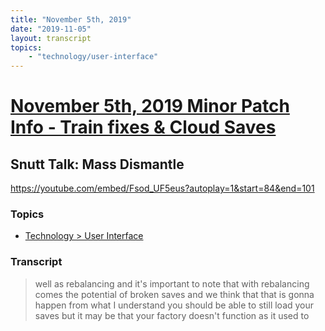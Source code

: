 ```yaml
---
title: "November 5th, 2019"
date: "2019-11-05"
layout: transcript
topics: 
    - "technology/user-interface"
---
```

# [November 5th, 2019 Minor Patch Info - Train fixes & Cloud Saves](../2019-11-05.md)
## Snutt Talk: Mass Dismantle
https://youtube.com/embed/Fsod_UF5eus?autoplay=1&start=84&end=101
### Topics
* [Technology > User Interface](../topics/technology/user-interface.md)

### Transcript

> well as rebalancing and it's important
> to note that with rebalancing comes the
> potential of broken saves and we think
> that that is gonna happen from what I
> understand you should be able to still
> load your saves but it may be that your
> factory doesn't function as it used to
